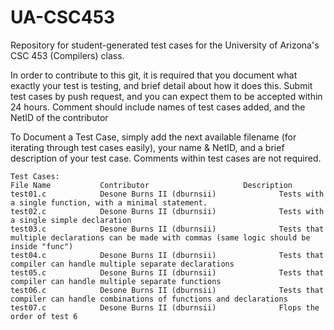 # UA-CSC453
Repository for student-generated test cases for the University of Arizona's CSC 453 (Compilers) class.

In order to contribute to this git, it is required that you document what exactly your test is testing, and brief detail about how it does this. Submit test cases by push request, and you can expect them to be accepted within 24 hours. Comment should include names of test cases added, and the NetID of the contributor

To Document a Test Case, simply add the next available filename (for iterating through test cases easily), your name & NetID, and a brief description of your test case. Comments within test cases are not required.
    
	Test Cases:
	File Name			Contributor						Description
	test01.c			Desone Burns II (dburnsii)				Tests with a single function, with a minimal statement.
	test02.c			Desone Burns II (dburnsii)				Tests with a single simple declaration
	test03.c			Desone Burns II	(dburnsii)				Tests that multiple declarations can be made with commas (same logic should be inside "func")
	test04.c			Desone Burns II (dburnsii)				Tests that compiler can handle multiple separate declarations
	test05.c			Desone Burns II (dburnsii)				Tests that compiler can handle multiple separate functions
	test06.c			Desone Burns II (dburnsii)				Tests that compiler can handle combinations of functions and declarations
	test07.c			Desone Burns II (dburnsii)				Flops the order of test 6